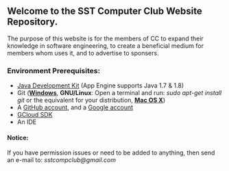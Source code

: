 ## Welcome to the SST Computer Club Website Repository.

The purpose of this website is for the members of CC to expand their knowledge in software engineering, to create a beneficial medium for members whom uses it, and to advertise to sponsers.

### Environment Prerequisites:
* [Java Development Kit](http://www.oracle.com/technetwork/java/javase/downloads/index.html) (App Engine supports Java 1.7 & 1.8)
* Git ([**Windows**](http://git-scm.com/download/win), **GNU/Linux**: Open a terminal and run: _sudo apt-get install git_ or the equivalent for your distribution, [**Mac OS X**](http://git-scm.com/download/mac))
* A [GitHub account](https://github.com/join), and a [Google account](https://accounts.google.com/SignUp)
* [GCloud SDK](https://cloud.google.com/sdk/downloads)
* An IDE

#### Notice:
If you have permission issues or need to be added to anything, then send an e-mail to: _sstcompclub@gmail.com_
